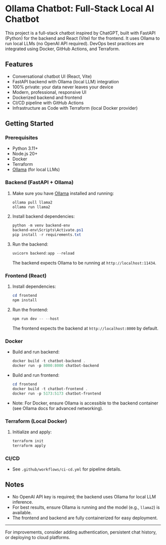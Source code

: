 # Ollama Chatbot: Full-Stack Local AI Chatbot

This project is a full-stack chatbot inspired by ChatGPT, built with FastAPI (Python) for the backend and React (Vite) for the frontend. It uses Ollama to run local LLMs (no OpenAI API required). DevOps best practices are integrated using Docker, GitHub Actions, and Terraform.

## Features
- Conversational chatbot UI (React, Vite)
- FastAPI backend with Ollama (local LLM) integration
- 100% private: your data never leaves your device
- Modern, professional, responsive UI
- Dockerized backend and frontend
- CI/CD pipeline with GitHub Actions
- Infrastructure as Code with Terraform (local Docker provider)

## Getting Started

### Prerequisites
- Python 3.11+
- Node.js 20+
- Docker
- Terraform
- [Ollama](https://ollama.com/) (for local LLMs)

### Backend (FastAPI + Ollama)
1. Make sure you have [Ollama](https://ollama.com/) installed and running:
   ```powershell
   ollama pull llama2
   ollama run llama2
   ```
2. Install backend dependencies:
   ```powershell
   python -m venv backend-env
   backend-env\Scripts\Activate.ps1
   pip install -r requirements.txt
   ```
3. Run the backend:
   ```powershell
   uvicorn backend:app --reload
   ```
   The backend expects Ollama to be running at `http://localhost:11434`.

### Frontend (React)
1. Install dependencies:
   ```powershell
   cd frontend
   npm install
   ```
2. Run the frontend:
   ```powershell
   npm run dev -- --host
   ```
   The frontend expects the backend at `http://localhost:8000` by default.

### Docker
- Build and run backend:
  ```powershell
  docker build -t chatbot-backend .
  docker run -p 8000:8000 chatbot-backend
  ```
- Build and run frontend:
  ```powershell
  cd frontend
  docker build -t chatbot-frontend .
  docker run -p 5173:5173 chatbot-frontend
  ```
- Note: For Docker, ensure Ollama is accessible to the backend container (see Ollama docs for advanced networking).

### Terraform (Local Docker)
1. Initialize and apply:
   ```powershell
   terraform init
   terraform apply
   ```

### CI/CD
- See `.github/workflows/ci-cd.yml` for pipeline details.

## Notes
- No OpenAI API key is required; the backend uses Ollama for local LLM inference.
- For best results, ensure Ollama is running and the model (e.g., `llama2`) is available.
- The frontend and backend are fully containerized for easy deployment.

---

For improvements, consider adding authentication, persistent chat history, or deploying to cloud platforms.


